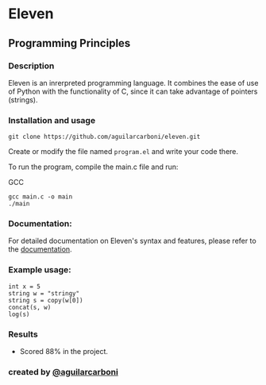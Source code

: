 # Eleven

## Programming Principles

### Description
 
Eleven is an inrerpreted programming language. It combines the ease of use of Python with the functionality of C, 
since it can take advantage of pointers (strings).

### Installation and usage

```
git clone https://github.com/aguilarcarboni/eleven.git
```

Create or modify the file named `program.el` and write your code there.

To run the program, compile the main.c file and run:

GCC
```
gcc main.c -o main
./main
```

### Documentation:
For detailed documentation on Eleven's syntax and features, please refer to the [documentation](docs/README.md).

### Example usage:

```
int x = 5
string w = "stringy"
string s = copy(w[0])
concat(s, w)
log(s)
```

### Results
- Scored 88% in the project.


### created by [@aguilarcarboni](https://github.com/aguilarcarboni/)
